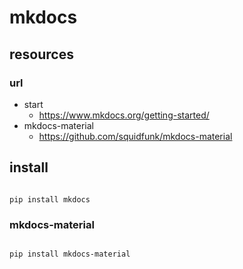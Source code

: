 # mkdocs

## resources

### url

* start
    * <https://www.mkdocs.org/getting-started/>
* mkdocs-material
    * <https://github.com/squidfunk/mkdocs-material>

## install

```shell

pip install mkdocs

```

### mkdocs-material

```shell

pip install mkdocs-material

```